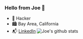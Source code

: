 ### Hello from Joe 👋

<!--
**zhouqiangWang/zhouqiangWang** is a ✨ _special_ ✨ repository because its `README.md` (this file) appears on your GitHub profile.

Here are some ideas to get you started:

- 🔭 I’m currently working on ...
- 🌱 I’m currently learning ...
- 👯 I’m looking to collaborate on ...
- 🤔 I’m looking for help with ...
- 💬 Ask me about ...
- 📫 How to reach me: ...
- 😄 Pronouns: ...
- ⚡ Fun fact: ...
-->
- 🔭 Hacker
- 🏙 Bay Area, California
- 📬 [LinkedIn](https://www.linkedin.com/in/zhouqiangwang/)
![Joe's github stats](https://github-readme-stats.vercel.app/api?username=zhouqiangwang&hide=contribs&show_icons=true&theme=radical)
